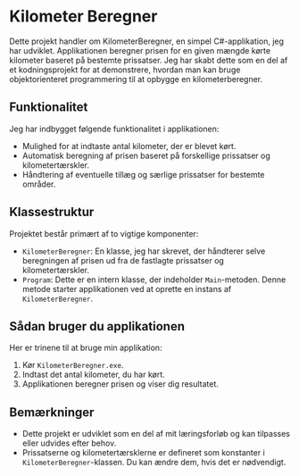 # Kilometer Beregner

Dette projekt handler om KilometerBeregner, en simpel C#-applikation, jeg har udviklet. Applikationen beregner prisen for en given mængde kørte kilometer baseret på bestemte prissatser. Jeg har skabt dette som en del af et kodningsprojekt for at demonstrere, hvordan man kan bruge objektorienteret programmering til at opbygge en kilometerberegner.

## Funktionalitet

Jeg har indbygget følgende funktionalitet i applikationen:

- Mulighed for at indtaste antal kilometer, der er blevet kørt.
- Automatisk beregning af prisen baseret på forskellige prissatser og kilometertærskler.
- Håndtering af eventuelle tillæg og særlige prissatser for bestemte områder.

## Klassestruktur

Projektet består primært af to vigtige komponenter:

- `KilometerBeregner`: En klasse, jeg har skrevet, der håndterer selve beregningen af prisen ud fra de fastlagte prissatser og kilometertærskler.
- `Program`: Dette er en intern klasse, der indeholder `Main`-metoden. Denne metode starter applikationen ved at oprette en instans af `KilometerBeregner`.

## Sådan bruger du applikationen

Her er trinene til at bruge min applikation:

1. Kør `KilometerBeregner.exe`.
2. Indtast det antal kilometer, du har kørt.
3. Applikationen beregner prisen og viser dig resultatet.

## Bemærkninger

- Dette projekt er udviklet som en del af mit læringsforløb og kan tilpasses eller udvides efter behov.
- Prissatserne og kilometertærsklerne er defineret som konstanter i `KilometerBeregner`-klassen. Du kan ændre dem, hvis det er nødvendigt.

